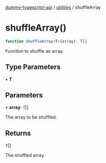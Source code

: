 [dummy-typescript-api](../../index.md) / [utilities](../index.md) / shuffleArray

# shuffleArray()

```ts
function shuffleArray<T>(array): T[]
```

Function to shuffle an array.

## Type Parameters

• **T**

## Parameters

• **array**: `T`[]

The array to be shuffled.

## Returns

`T`[]

The shuffled array.
